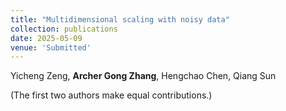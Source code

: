 ```yaml
--- 
title: "Multidimensional scaling with noisy data" 
collection: publications 
date: 2025-05-09
venue: 'Submitted'
--- 
```


Yicheng Zeng, **Archer Gong Zhang**, Hengchao Chen, Qiang Sun

(The first two authors make equal contributions.)
